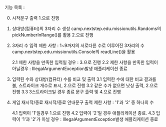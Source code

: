 기능 목록 :

0. 시작문구 출력
    1.으로 진행

1. 상대방(컴퓨터)의 3자리 수 생성
    camp.nextstep.edu.missionutils.Randoms의 pickNumberInRange()를 활용
    2.으로 진행

2. 3자리 수 입력
    제한 사항 : 
        1~9까지의 서로다른 수로 이루어진 3자리의 수
        camp.nextstep.edu.missionutils.Console의 readLine()을 활용

    2.1 제한 사항을 만족한 입력일 경우 : 3.으로 진행
    2.2 제한 사항을 만족한 입력이 아닐경우 : IllegalArgumentException발생 애플리케이션 종료

3. 입력된 수와 상대방(컴퓨터) 수를 비교 및 출력
    3.1 입력한 수에 대한 비교 결과를 볼, 스트라이크 개수로 표시, 2.으로 진행
    3.2 같은 수가 없으면 낫싱 출력, 2.으로 진행
    3.3 3스트라이크일 경우 종료 문구 출력 및 4.으로 진행

4. 게임 재시작/종료
    재시작/종료 안내문구 출력
    제한 사항 :
        '1'과 '2' 중 하나의 수

    4.1 입력이 '1'일경우 1.으로 진행
    4.2 입력이 '2'일 경우 애플리케이션 종료.
    4.3 입력이 '1'과 '2'가 아닐 경우 : IllegalArgumentException발생 애플리케이션 종료